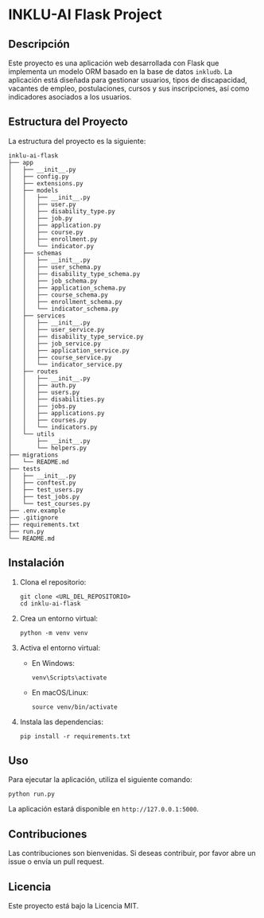 # INKLU-AI Flask Project

## Descripción
Este proyecto es una aplicación web desarrollada con Flask que implementa un modelo ORM basado en la base de datos `inkludb`. La aplicación está diseñada para gestionar usuarios, tipos de discapacidad, vacantes de empleo, postulaciones, cursos y sus inscripciones, así como indicadores asociados a los usuarios.

## Estructura del Proyecto
La estructura del proyecto es la siguiente:

```
inklu-ai-flask
├── app
│   ├── __init__.py
│   ├── config.py
│   ├── extensions.py
│   ├── models
│   │   ├── __init__.py
│   │   ├── user.py
│   │   ├── disability_type.py
│   │   ├── job.py
│   │   ├── application.py
│   │   ├── course.py
│   │   ├── enrollment.py
│   │   └── indicator.py
│   ├── schemas
│   │   ├── __init__.py
│   │   ├── user_schema.py
│   │   ├── disability_type_schema.py
│   │   ├── job_schema.py
│   │   ├── application_schema.py
│   │   ├── course_schema.py
│   │   ├── enrollment_schema.py
│   │   └── indicator_schema.py
│   ├── services
│   │   ├── __init__.py
│   │   ├── user_service.py
│   │   ├── disability_type_service.py
│   │   ├── job_service.py
│   │   ├── application_service.py
│   │   ├── course_service.py
│   │   └── indicator_service.py
│   ├── routes
│   │   ├── __init__.py
│   │   ├── auth.py
│   │   ├── users.py
│   │   ├── disabilities.py
│   │   ├── jobs.py
│   │   ├── applications.py
│   │   ├── courses.py
│   │   └── indicators.py
│   └── utils
│       ├── __init__.py
│       └── helpers.py
├── migrations
│   └── README.md
├── tests
│   ├── __init__.py
│   ├── conftest.py
│   ├── test_users.py
│   ├── test_jobs.py
│   └── test_courses.py
├── .env.example
├── .gitignore
├── requirements.txt
├── run.py
└── README.md
```

## Instalación
1. Clona el repositorio:
   ```
   git clone <URL_DEL_REPOSITORIO>
   cd inklu-ai-flask
   ```

2. Crea un entorno virtual:
   ```
   python -m venv venv
   ```

3. Activa el entorno virtual:
   - En Windows:
     ```
     venv\Scripts\activate
     ```
   - En macOS/Linux:
     ```
     source venv/bin/activate
     ```

4. Instala las dependencias:
   ```
   pip install -r requirements.txt
   ```

## Uso
Para ejecutar la aplicación, utiliza el siguiente comando:
```
python run.py
```

La aplicación estará disponible en `http://127.0.0.1:5000`.

## Contribuciones
Las contribuciones son bienvenidas. Si deseas contribuir, por favor abre un issue o envía un pull request.

## Licencia
Este proyecto está bajo la Licencia MIT.